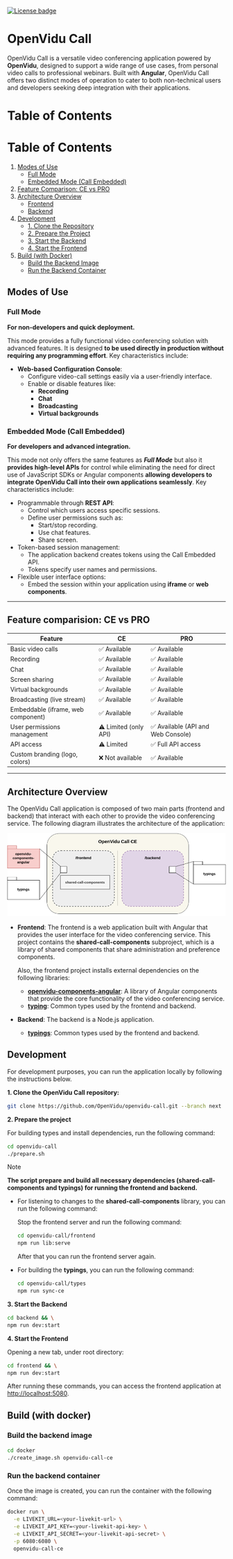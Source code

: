 [![License badge](https://img.shields.io/badge/license-Apache2-orange.svg)](http://www.apache.org/licenses/LICENSE-2.0)

# OpenVidu Call

OpenVidu Call is a versatile video conferencing application powered by **OpenVidu**, designed to support a wide range of use cases, from personal video calls to professional webinars. Built with **Angular**, OpenVidu Call offers two distinct modes of operation to cater to both non-technical users and developers seeking deep integration with their applications.

# Table of Contents

# Table of Contents

1. [Modes of Use](#modes-of-use)
   - [Full Mode](#full-mode)
   - [Embedded Mode (Call Embedded)](#embedded-mode-call-embedded)
2. [Feature Comparison: CE vs PRO](#feature-comparison-ce-vs-pro)
3. [Architecture Overview](#architecture-overview)
   - [Frontend](#frontend)
   - [Backend](#backend)
4. [Development](#development)
   - [1. Clone the Repository](#1-clone-the-openvidu-call-repository)
   - [2. Prepare the Project](#2-prepare-the-project)
   - [3. Start the Backend](#3-start-the-backend)
   - [4. Start the Frontend](#4-start-the-frontend)
5. [Build (with Docker)](#build-with-docker)
   - [Build the Backend Image](#build-the-backend-image)
   - [Run the Backend Container](#run-the-backend-container)


## Modes of Use

### Full Mode

**For non-developers and quick deployment.**

This mode provides a fully functional video conferencing solution with advanced features. It is designed **to be used directly in production without requiring any programming effort**. Key characteristics include:

- **Web-based Configuration Console**:
  - Configure video-call settings easily via a user-friendly interface.
  - Enable or disable features like:
    - **Recording**
    - **Chat**
    - **Broadcasting**
    - **Virtual backgrounds**

### Embedded Mode (Call Embedded)

**For developers and advanced integration.**

This mode not only offers the same features as **_Full Mode_** but also it **provides high-level APIs** for control while eliminating the need for direct use of JavaScript SDKs or Angular components **allowing developers to integrate OpenVidu Call into their own applications seamlessly**. Key characteristics include:

- Programmable through **REST API**:
  - Control which users access specific sessions.
  - Define user permissions such as:
    - Start/stop recording.
    - Use chat features.
    - Share screen.
- Token-based session management:
  - The application backend creates tokens using the Call Embedded API.
  - Tokens specify user names and permissions.
- Flexible user interface options:
  - Embed the session within your application using **iframe** or **web components**.

---

## Feature comparision: CE vs PRO

| **Feature**                        | **CE**                | **PRO**                            |
| ---------------------------------- | --------------------- | ---------------------------------- |
| Basic video calls                  | ✅ Available          | ✅ Available                       |
| Recording                          | ✅ Available          | ✅ Available                       |
| Chat                               | ✅ Available          | ✅ Available                       |
| Screen sharing                     | ✅ Available          | ✅ Available                       |
| Virtual backgrounds                | ✅ Available          | ✅ Available                       |
| Broadcasting (live stream)         | ✅ Available          | ✅ Available                       |
| Embeddable (iframe, web component) | ✅ Available          | ✅ Available                       |
| User permissions management        | ⚠️ Limited (only API) | ✅ Available (API and Web Console) |
| API access                         | ⚠️ Limited            | ✅ Full API access                 |
| Custom branding (logo, colors)     | ❌ Not available      | ✅ Available                       |

---

## Architecture Overview

The OpenVidu Call application is composed of two main parts (frontend and backend) that interact with each other to provide the video conferencing service. The following diagram illustrates the architecture of the application:

[![OpenVidu Call CE Architecture Overview](docs/openvidu-call-ce-architecture.png)](/docs/openvidu-call-ce-architecture.png)

- **Frontend**: The frontend is a web application built with Angular that provides the user interface for the video conferencing service. This project contains the **shared-call-components** subproject, which is a library of shared components that share administration and preference components.

  Also, the frontend project installs external dependencies on the following libraries:

  - [**openvidu-components-angular**](https://github.com/OpenVidu/openvidu/tree/master/openvidu-components-angular): A library of Angular components that provide the core functionality of the video conferencing service.
  - [**typing**](./types/): Common types used by the frontend and backend.

- **Backend**: The backend is a Node.js application.
  - [**typings**](./types/): Common types used by the frontend and backend.

## Development

For development purposes, you can run the application locally by following the instructions below.

**1. Clone the OpenVidu Call repository:**

```bash
git clone https://github.com/OpenVidu/openvidu-call.git --branch next
```

**2. Prepare the project**

For building types and install dependencies, run the following command:

```bash
cd openvidu-call
./prepare.sh
```

> [!NOTE]
> **The script prepare and build all necessary dependencies (shared-call-components and typings) for running the frontend and backend.**
>
> - For listening to changes to the **shared-call-components** library, you can run the following command:
>
>   Stop the frontend server and run the following command:
>
>   ```bash
>   cd openvidu-call/frontend
>   npm run lib:serve
>   ```
>
>   After that you can run the frontend server again.
>
> - For building the **typings**, you can run the following command:
>
>   ```bash
>   cd openvidu-call/types
>   npm run sync-ce
>   ```

**3. Start the Backend**


```bash
cd backend && \
npm run dev:start
```

**4. Start the Frontend**

Opening a new tab, under root directory:

```bash
cd frontend && \
npm run dev:start
```

After running these commands, you can access the frontend application at [http://localhost:5080](http://localhost:5080).


## Build (with docker)

### Build the backend image

```bash
cd docker
./create_image.sh openvidu-call-ce
```

### Run the backend container

Once the image is created, you can run the container with the following command:

```bash
docker run \
  -e LIVEKIT_URL=<your-livekit-url> \
  -e LIVEKIT_API_KEY=<your-livekit-api-key> \
  -e LIVEKIT_API_SECRET=<your-livekit-api-secret> \
  -p 6080:6080 \
  openvidu-call-ce
```
